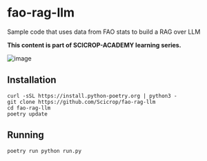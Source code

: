 # fao-rag-llm
Sample code that uses data from FAO stats to build a RAG over LLM

**This content is part of SCICROP-ACADEMY learning series.**

![image](https://github.com/Scicrop/fao-rag-llm/assets/692043/cc9807e9-f4e5-44ae-94aa-8b6109035156)

## Installation
```sudo apt install python3 python3-pip
curl -sSL https://install.python-poetry.org | python3 -
git clone https://github.com/Scicrop/fao-rag-llm
cd fao-rag-llm
poetry update
```

## Running
```
poetry run python run.py
```
